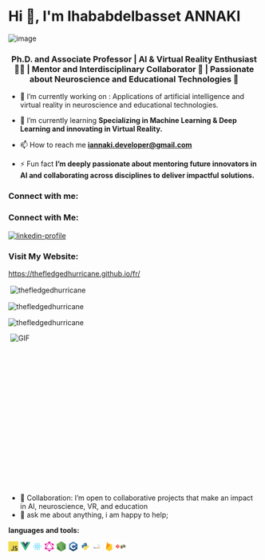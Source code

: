 <h1>Hi 👋, I'm Ihababdelbasset ANNAKI </h1>

![image](https://img.shields.io/github/followers/thefledgedhurricane?label=follow&style=social)

<h3 align="center">Ph.D. and Associate Professor | AI & Virtual Reality Enthusiast 🧑‍💻 | Mentor and Interdisciplinary Collaborator 🌟 | Passionate about Neuroscience and Educational Technologies 🚀</h3>

- 🔭 I’m currently working on  : Applications of artificial intelligence and virtual reality in neuroscience and educational technologies.

- 🌱 I’m currently learning **Specializing in Machine Learning & Deep Learning and innovating in Virtual Reality.** 

- 📫 How to reach me **iannaki.developer@gmail.com**

- ⚡ Fun fact **I’m deeply passionate about mentoring future innovators in AI and collaborating across disciplines to deliver impactful solutions.**

<h3 align="left">Connect with me:</h3>
<p align="left">
<h3 align="left">Connect with Me:</h3> <p align="left"> <a href="https://www.linkedin.com/in/ihababdelbasset-annaki/" target="blank"><img align="center" src="https://cdn.jsdelivr.net/npm/simple-icons@3.0.1/icons/linkedin.svg" alt="linkedin-profile" height="30" width="40" /></a> </p> <h3 align="left">Visit My Website:</h3> <p><a href="https://thefledgedhurricane.github.io/fr/" target="blank">https://thefledgedhurricane.github.io/fr/</a></p> <p>&nbsp;<img align="center" src="https://github-readme-stats.vercel.app/api?username=thefledgedhurricane&show_icons=true&locale=en" alt="thefledgedhurricane" /></p> <p><img align="center" src="https://github-readme-streak-stats.herokuapp.com/?user=thefledgedhurricane&" alt="thefledgedhurricane" /></p> <p><img align="center" src="https://github-readme-stats.vercel.app/api/top-langs?username=thefledgedhurricane&show_icons=true&locale=en&layout=compact" alt="thefledgedhurricane" /></p> <img align="right" alt="GIF" src="https://github.com/abhisheknaiidu/abhisheknaiidu/blob/master/code.gif?raw=true" width="500" height="320" />
  
- 🤝 Collaboration: I’m open to collaborative projects that make an impact in AI, neuroscience, VR, and education
- 💬 ask me about anything, i am happy to help;

**languages and tools:**  

<code><img height="20" src="https://raw.githubusercontent.com/github/explore/80688e429a7d4ef2fca1e82350fe8e3517d3494d/topics/javascript/javascript.png"></code>
<code><img height="20" src="https://raw.githubusercontent.com/github/explore/80688e429a7d4ef2fca1e82350fe8e3517d3494d/topics/vue/vue.png"></code>
<code><img height="20" src="https://raw.githubusercontent.com/github/explore/80688e429a7d4ef2fca1e82350fe8e3517d3494d/topics/react/react.png"></code>
<code><img height="20" src="https://raw.githubusercontent.com/github/explore/5c058a388828bb5fde0bcafd4bc867b5bb3f26f3/topics/graphql/graphql.png"></code>
<code><img height="20" src="https://raw.githubusercontent.com/github/explore/80688e429a7d4ef2fca1e82350fe8e3517d3494d/topics/nodejs/nodejs.png"></code>
<code><img height="20" src="https://raw.githubusercontent.com/github/explore/80688e429a7d4ef2fca1e82350fe8e3517d3494d/topics/cpp/cpp.png"></code>
<code><img height="20" src="https://raw.githubusercontent.com/github/explore/80688e429a7d4ef2fca1e82350fe8e3517d3494d/topics/python/python.png"></code>
<code><img height="20" src="https://raw.githubusercontent.com/github/explore/80688e429a7d4ef2fca1e82350fe8e3517d3494d/topics/mysql/mysql.png"></code>
<code><img height="20" src="https://raw.githubusercontent.com/github/explore/80688e429a7d4ef2fca1e82350fe8e3517d3494d/topics/firebase/firebase.png"></code>
<code><img height="20" src="https://raw.githubusercontent.com/github/explore/80688e429a7d4ef2fca1e82350fe8e3517d3494d/topics/git/git.png"></code>
